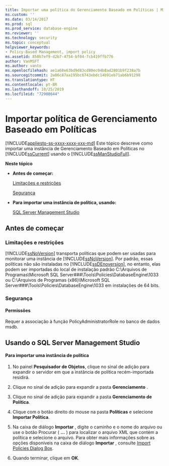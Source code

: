 ```yaml
---
title: Importar uma política do Gerenciamento Baseado em Políticas | Microsoft Docs
ms.custom: ''
ms.date: 03/14/2017
ms.prod: sql
ms.prod_service: database-engine
ms.reviewer: ''
ms.technology: security
ms.topic: conceptual
helpviewer_keywords:
- Policy-Based Management, import policy
ms.assetid: 850b7ef9-d2b7-4754-bf04-7cb419ffb776
author: VanMSFT
ms.author: vanto
ms.openlocfilehash: ae1a68e63bd9d83cd80ec04b8ad2801b9f238a7b
ms.sourcegitcommit: 2a06c87aa195bc6743ebdc14b91eb71ab6b91298
ms.translationtype: HT
ms.contentlocale: pt-BR
ms.lasthandoff: 10/25/2019
ms.locfileid: "72908644"
---
```

# <a name="import-a-policy-based-management-policy"></a>Importar política de Gerenciamento Baseado em Políticas
[!INCLUDE[appliesto-ss-xxxx-xxxx-xxx-md](../../includes/appliesto-ss-xxxx-xxxx-xxx-md.md)]
  Este tópico descreve como importar uma instância de Gerenciamento Baseado em Políticas no [!INCLUDE[ssCurrent](../../includes/sscurrent-md.md)] usando o [!INCLUDE[ssManStudioFull](../../includes/ssmanstudiofull-md.md)].  
  
 **Neste tópico**  
  
-   **Antes de começar:**  
  
     [Limitações e restrições](#Restrictions)  
  
     [Segurança](#Security)  
  
-   **Para importar uma instância de política, usando:**  
  
     [SQL Server Management Studio](#SSMSProcedure)  
  
##  <a name="BeforeYouBegin"></a> Antes de começar  
  
###  <a name="Restrictions"></a> Limitações e restrições  
 [!INCLUDE[ssNoVersion](../../includes/ssnoversion-md.md)] transporta políticas que podem ser usadas para monitorar uma instância de [!INCLUDE[ssNoVersion](../../includes/ssnoversion-md.md)]. Por padrão, essas políticas não são instaladas no [!INCLUDE[ssDEnoversion](../../includes/ssdenoversion-md.md)], no entanto, elas podem ser importadas do local de instalação padrão C:\Arquivos de Programas\Microsoft SQL Server\###\Tools\Policies\DatabaseEngine\1033 ou C:\Arquivos de Programas (x86)\Microsoft SQL Server\###\Tools\Policies\DatabaseEngine\1033 em instalações de 64 bits.
  
###  <a name="Security"></a> Segurança  
  
####  <a name="Permissions"></a> Permissões  
 Requer a associação à função PolicyAdministratorRole no banco de dados msdb.  
  
##  <a name="SSMSProcedure"></a> Usando o SQL Server Management Studio  
  
#### <a name="to-import-a-policy-instance"></a>Para importar uma instância de política  
  
1.  No painel **Pesquisador de Objetos**, clique no sinal de adição para expandir o servidor em que a instância de política recém-importada residirá.  
  
2.  Clique no sinal de adição para expandir a pasta **Gerenciamento** .  
  
3.  Clique no sinal de adição para expandir a pasta **Gerenciamento de Política**.  
  
4.  Clique com o botão direito do mouse na pasta **Políticas** e selecione **Importar Política**.  
  
5.  Na caixa de diálogo **Importar** , digite o caminho e o nome do arquivo ou use o botão Procurar ( **...** ) para localizar o arquivo XML que contém a política e selecione o arquivo. Para obter mais informações sobre as opções disponíveis na caixa de diálogo **Importar** , consulte [Import Policies Dialog Box](../../relational-databases/policy-based-management/import-policies-dialog-box.md).  
  
6.  Quando terminar, clique em **OK**.  

